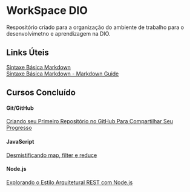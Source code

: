 # WorkSpace DIO
Respositório criado para a organização do ambiente de trabalho para o desenvolvimetno e aprendizagem na DIO.

## Links Úteis
[Sintaxe Básica Markdown](https://docs.pipz.com/central-de-ajuda/learning-center/guia-basico-de-markdown#open)<br>
[Sintaxe Básica Markdown - Markdown Guide](https://www.markdownguide.org/basic-syntax/)

## Cursos Concluído
#### Git/GitHub
[Criando seu Primeiro Repositório
no GitHub Para Compartilhar Seu
Progresso](https://certificates.digitalinnovation.one/B27EAD2E)

#### JavaScript
[Desmistificando map, filter e reduce](https://digitalinnovation.one/certificate/04642DA6)

#### Node.js
[Explorando o Estilo Arquitetural REST com Node.js](https://certificates.digitalinnovation.one/D4E5D26D)
